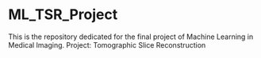 # ML_TSR_Project
This is the repository dedicated for the final project of Machine Learning in Medical Imaging. Project: Tomographic Slice Reconstruction
